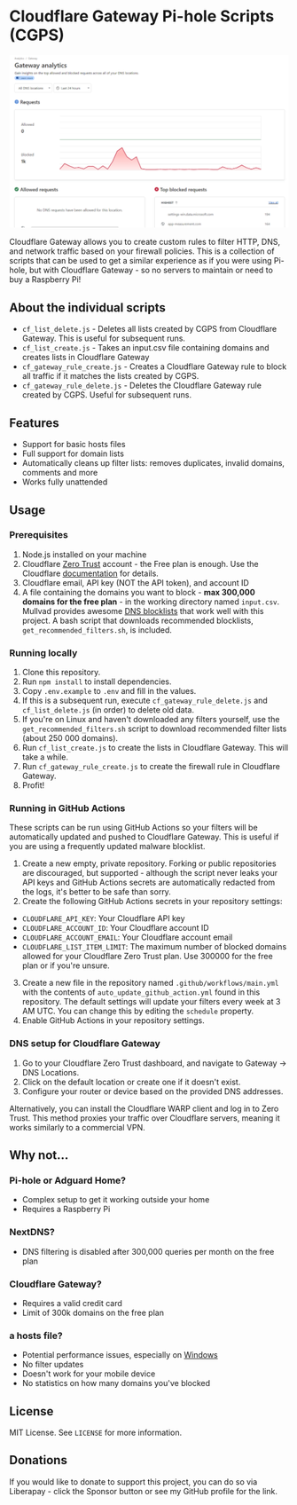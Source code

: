 # Cloudflare Gateway Pi-hole Scripts (CGPS)

![Cloudflare Gateway Analytics screenshot](.github/images/gateway_analytics.png)

Cloudflare Gateway allows you to create custom rules to filter HTTP, DNS, and network traffic based on your firewall policies. This is a collection of scripts that can be used to get a similar experience as if you were using Pi-hole, but with Cloudflare Gateway - so no servers to maintain or need to buy a Raspberry Pi!

## About the individual scripts

- `cf_list_delete.js` - Deletes all lists created by CGPS from Cloudflare Gateway. This is useful for subsequent runs.
- `cf_list_create.js` - Takes an input.csv file containing domains and creates lists in Cloudflare Gateway
- `cf_gateway_rule_create.js` - Creates a Cloudflare Gateway rule to block all traffic if it matches the lists created by CGPS.
- `cf_gateway_rule_delete.js` - Deletes the Cloudflare Gateway rule created by CGPS. Useful for subsequent runs.

## Features

- Support for basic hosts files
- Full support for domain lists
- Automatically cleans up filter lists: removes duplicates, invalid domains, comments and more
- Works fully unattended

## Usage

### Prerequisites

1. Node.js installed on your machine
2. Cloudflare [Zero Trust](https://one.dash.cloudflare.com/) account - the Free plan is enough. Use the Cloudflare [documentation](https://developers.cloudflare.com/cloudflare-one/) for details.
3. Cloudflare email, API key (NOT the API token), and account ID
4. A file containing the domains you want to block - **max 300,000 domains for the free plan** - in the working directory named `input.csv`. Mullvad provides awesome [DNS blocklists](https://github.com/mullvad/dns-blocklists) that work well with this project. A bash script that downloads recommended blocklists, `get_recommended_filters.sh`, is included.

### Running locally

1. Clone this repository.
2. Run `npm install` to install dependencies.
3. Copy `.env.example` to `.env` and fill in the values.
4. If this is a subsequent run, execute `cf_gateway_rule_delete.js` and `cf_list_delete.js` (in order) to delete old data.
5. If you're on Linux and haven't downloaded any filters yourself, use the `get_recommended_filters.sh` script to download recommended filter lists (about 250 000 domains).
6. Run `cf_list_create.js` to create the lists in Cloudflare Gateway. This will take a while.
7. Run `cf_gateway_rule_create.js` to create the firewall rule in Cloudflare Gateway.
8. Profit!

### Running in GitHub Actions

These scripts can be run using GitHub Actions so your filters will be automatically updated and pushed to Cloudflare Gateway. This is useful if you are using a frequently updated malware blocklist.

1. Create a new empty, private repository. Forking or public repositories are discouraged, but supported - although the script never leaks your API keys and GitHub Actions secrets are automatically redacted from the logs, it's better to be safe than sorry.
2. Create the following GitHub Actions secrets in your repository settings:

- `CLOUDFLARE_API_KEY`: Your Cloudflare API key
- `CLOUDFLARE_ACCOUNT_ID`: Your Cloudflare account ID
- `CLOUDFLARE_ACCOUNT_EMAIL`: Your Cloudflare account email
- `CLOUDFLARE_LIST_ITEM_LIMIT`: The maximum number of blocked domains allowed for your Cloudflare Zero Trust plan. Use 300000 for the free plan or if you're unsure.

3. Create a new file in the repository named `.github/workflows/main.yml` with the contents of `auto_update_github_action.yml` found in this repository. The default settings will update your filters every week at 3 AM UTC. You can change this by editing the `schedule` property.
4. Enable GitHub Actions in your repository settings.

### DNS setup for Cloudflare Gateway

1. Go to your Cloudflare Zero Trust dashboard, and navigate to Gateway -> DNS Locations.
2. Click on the default location or create one if it doesn't exist.
3. Configure your router or device based on the provided DNS addresses.

Alternatively, you can install the Cloudflare WARP client and log in to Zero Trust. This method proxies your traffic over Cloudflare servers, meaning it works similarly to a commercial VPN.

## Why not...

### Pi-hole or Adguard Home?

- Complex setup to get it working outside your home
- Requires a Raspberry Pi

### NextDNS?

- DNS filtering is disabled after 300,000 queries per month on the free plan

### Cloudflare Gateway?

- Requires a valid credit card
- Limit of 300k domains on the free plan

### a hosts file?

- Potential performance issues, especially on [Windows](https://github.com/StevenBlack/hosts/issues/93)
- No filter updates
- Doesn't work for your mobile device
- No statistics on how many domains you've blocked

## License

MIT License. See `LICENSE` for more information.

## Donations

If you would like to donate to support this project, you can do so via Liberapay - click the Sponsor button or see my GitHub profile for the link.
